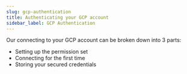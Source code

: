 ```yaml
---
slug: gcp-authentication
title: Authenticating your GCP account
sidebar_label: GCP Authentication
---
```

Our connecting to your GCP account can be broken down into 3 parts:

- Setting up the permission set
- Connecting for the first time
- Storing your secured credentials


